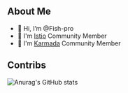 ## About Me
- 👋 Hi, I’m @Fish-pro
- 👀 I'm [Istio](https://github.com/istio/istio) Community Member
- 🌱 I'm [Karmada](https://github.com/karmada-io/karmada) Community Member


## Contribs
![Anurag's GitHub stats](https://github-readme-stats.vercel.app/api?username=Fish-pro&count_private=true)
